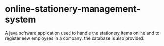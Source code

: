 # online-stationery-management-system
A java software application used to handle the stationery items online and to register new employees in a company. the database is also provided.
